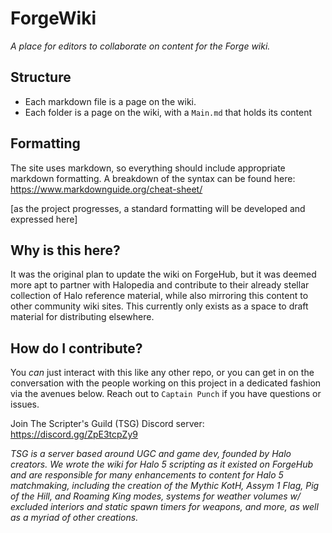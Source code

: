 # ForgeWiki
*A place for editors to collaborate on content for the Forge wiki.*

## Structure

- Each markdown file is a page on the wiki.
- Each folder is a page on the wiki, with a `Main.md` that holds its content

## Formatting

The site uses markdown, so everything should include appropriate markdown formatting. A breakdown of the syntax can be found here: https://www.markdownguide.org/cheat-sheet/

[as the project progresses, a standard formatting will be developed and expressed here]

## Why is this here?

It was the original plan to update the wiki on ForgeHub, but it was deemed more apt to partner with Halopedia and contribute to their already stellar collection of Halo reference material, while also mirroring this content to other community wiki sites. This currently only exists as a space to draft material for distributing elsewhere.

## How do I contribute?

You *can* just interact with this like any other repo, or you can get in on the conversation with the people working on this project in a dedicated fashion via the avenues below. Reach out to `Captain Punch` if you have questions or issues.

Join The Scripter's Guild (TSG) Discord server: https://discord.gg/ZpE3tcpZy9

*TSG is a server based around UGC and game dev, founded by Halo creators. We wrote the wiki for Halo 5 scripting as it existed on ForgeHub and are responsible for many enhancements to content for Halo 5 matchmaking, including the creation of the Mythic KotH, Assym 1 Flag, Pig of the Hill, and Roaming King modes, systems for weather volumes w/ excluded interiors and static spawn timers for weapons, and more, as well as a myriad of other creations.*
